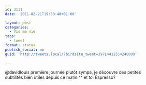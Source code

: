```yaml
---
id: 3111
date: '2011-02-21T15:53:48+01:00'

layout: post
categories:
  - Vis ma vie
tags:
  - tweet
format: status
publish_social: no
guid: 'http://tweets.local/?birdsite_tweet=39714412554240000'

---
```


@davidlouis première journée plutôt sympa, je découvre des petites subtilités bien utiles depuis ce matin ^^ et toi Espresso?